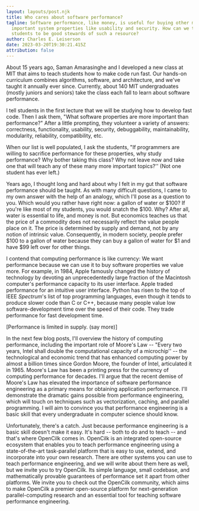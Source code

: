 ```yaml
---
layout: layouts/post.njk
title: Who cares about software performance?
tagline: Software performance, like money, is useful for buying other more
  important system properties like usability and security. How can we teach
  students to be good stewards of such a resource?
author: Charles E. Leiserson
date: 2023-03-20T19:30:21.415Z
attribution: false
---
```

About 15 years ago, Saman Amarasinghe and I developed a new class at MIT that aims to teach students how to make code run fast. Our hands-on curriculum combines algorithms, software, and architecture, and we've taught it annually ever since.  Currently, about 140 MIT undergraduates (mostly juniors and seniors) take the class each fall to learn about software performance.

I tell students in the first lecture that we will be studying how to develop fast code.  Then I ask them, "What software properties are more important than performance?"  After a little prompting, they volunteer a variety of answers: 
correctness, 
functionality,
usability,
security,
debuggability,
maintainability,
modularity,
reliability,
compatibility, etc.

When our list is well populated, I ask the students, "If programmers are willing to sacrifice performance for these properties, why study performance? Why bother taking this class? Why not leave now and take one that will teach any of these many more important topics?'' (Not one student has ever left.)

Years ago, I thought long and hard about why I felt in my gut that software performance should be taught.  As with many difficult questions, I came to my own answer with the help of an analogy, which I'll pose as a question to you.  Which would you rather have right now: a gallon of water or $100?  If you're like most of my students, you would snatch the $100.  Why?  After all, water is essential to life, and money is not.  But economics teaches us that the price of a commodity does not necessarily reflect the value people place on it.  The price is determined by supply and demand, not by any notion of intrinsic value.  Consequently, in modern society, people prefer $100 to a gallon of water because they can buy a gallon of water for $1 and have $99 left over for other things.

I contend that computing performance is like currency:  We want performance because we can use it to buy software properties we value more.  For example, in 1984, Apple famously changed the history of technology by devoting an unprecedentedly large fraction of the Macintosh computer's performance capacity to its user interface.  Apple traded performance for an intuitive user interface.  Python has risen to the top of IEEE *Spectrum*'s list of top programming languages, even though it tends to produce slower code than C or C++, because many people value low software-development time over the speed of their code.  They trade performance for fast development time.  

\[Performance is limited in supply. (say more)]

In the next few blog posts, I'll overview the history of computing performance, including the important role of Moore's Law -- "Every two years, Intel shall double the computational capacity of a microchip'' -- the technological and economic trend that has enhanced computing power by almost a billion times since Gordon Moore, the founder of Intel, articulated it in 1965.  Moore's Law has been a printing press for the currency of computing performance for decades.  I'll argue that the recent demise of Moore's Law has elevated the importance of software performance engineering as a primary means for obtaining application performance.  I'll demonstrate the dramatic gains possible from performance engineering, which will touch on techniques such as vectorization, caching, and parallel programming.  I will aim to convince you that performance engineering is a basic skill that every undergraduate in computer science should know.

Unfortunately, there's a catch. 
Just because performance engineering is a basic skill doesn't make it easy.
It's hard -- both to do and to teach -- and that's where OpenCilk comes in.
OpenCilk is an integrated open-source ecosystem that enables you to teach performance engineering using a state-of-the-art task-parallel platform that is easy to use, extend, and incorporate into your own research.
There are other systems you can use to teach performance engineering, 
and we will write about them here as well,
but we invite you to try OpenCilk.
Its simple language, small codebase, and mathematically provable guarantees of performance set it apart from other platforms.
We invite you to check out the OpenCilk community, which aims to make OpenCilk a premier open-source platform for next-generation parallel-computing research and an essential tool for teaching software performance engineering.